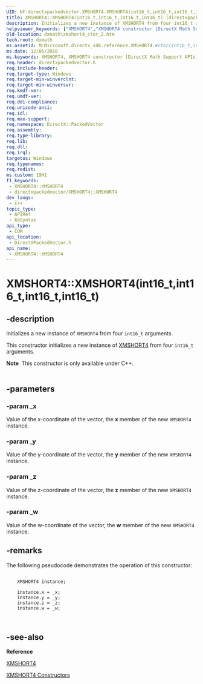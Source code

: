 ```yaml
---
UID: NF:directxpackedvector.XMSHORT4.XMSHORT4(int16_t,int16_t,int16_t,int16_t)
title: XMSHORT4::XMSHORT4(int16_t,int16_t,int16_t,int16_t) (directxpackedvector.h)
description: Initializes a new instance of XMSHORT4 from four int16_t arguments.
helpviewer_keywords: ["XMSHORT4","XMSHORT4 constructor [DirectX Math Support APIs]","XMSHORT4 constructor [DirectX Math Support APIs]","XMSHORT4 structure","XMSHORT4 structure [DirectX Math Support APIs]","XMSHORT4 constructor","XMSHORT4.XMSHORT4","XMSHORT4.XMSHORT4(int16_t","int16_t","int16_t","int16_t)","XMSHORT4::XMSHORT4","XMSHORT4::XMSHORT4(int16_t","int16_t","int16_t","int16_t)","dxmath.xmshort4_ctor_2"]
old-location: dxmath\xmshort4_ctor_2.htm
tech.root: dxmath
ms.assetid: M:Microsoft.directx_sdk.reference.XMSHORT4.#ctor(int16_t,int16_t,int16_t,int16_t)
ms.date: 12/05/2018
ms.keywords: XMSHORT4, XMSHORT4 constructor [DirectX Math Support APIs], XMSHORT4 constructor [DirectX Math Support APIs],XMSHORT4 structure, XMSHORT4 structure [DirectX Math Support APIs],XMSHORT4 constructor, XMSHORT4.XMSHORT4, XMSHORT4.XMSHORT4(int16_t,int16_t,int16_t,int16_t), XMSHORT4::XMSHORT4, XMSHORT4::XMSHORT4(int16_t,int16_t,int16_t,int16_t), dxmath.xmshort4_ctor_2
req.header: directxpackedvector.h
req.include-header: 
req.target-type: Windows
req.target-min-winverclnt: 
req.target-min-winversvr: 
req.kmdf-ver: 
req.umdf-ver: 
req.ddi-compliance: 
req.unicode-ansi: 
req.idl: 
req.max-support: 
req.namespace: DirectX::PackedVector
req.assembly: 
req.type-library: 
req.lib: 
req.dll: 
req.irql: 
targetos: Windows
req.typenames: 
req.redist: 
ms.custom: 19H1
f1_keywords:
 - XMSHORT4::XMSHORT4
 - directxpackedvector/XMSHORT4::XMSHORT4
dev_langs:
 - c++
topic_type:
 - APIRef
 - kbSyntax
api_type:
 - COM
api_location:
 - DirectXPackedVector.h
api_name:
 - XMSHORT4::XMSHORT4
---
```


# XMSHORT4::XMSHORT4(int16_t,int16_t,int16_t,int16_t)


## -description

Initializes a new instance of <code>XMSHORT4</code> from four <code>int16_t</code> arguments.
    

This constructor initializes a new instance of <a href="/windows/desktop/api/directxpackedvector/ns-directxpackedvector-xmshort4">XMSHORT4</a> from four
	<code>int16_t</code> arguments.
<div class="alert"><b>Note</b>  This constructor is only available under C++.
    </div><div> </div>

## -parameters

### -param _x

Value of the x-coordinate of the vector, the <b>x</b> member of the new
		    <code>XMSHORT4</code> instance.

### -param _y

Value of the y-coordinate of the vector, the <b>y</b> member of the new
		    <code>XMSHORT4</code> instance.

### -param _z

Value of the z-coordinate of the vector, the <b>z</b> member of the new
		    <code>XMSHORT4</code> instance.

### -param _w

Value of the w-coordinate of the vector, the <b>w</b> member of the new
		    <code>XMSHORT4</code> instance.

## -remarks

The following pseudocode demonstrates the operation of this constructor:
	


```

	XMSHORT4 instance;

	instance.x = _x;
	instance.y = _y;
	instance.z = _z;
	instance.w = _w;

    
```

## -see-also

<b>Reference</b>



<a href="/windows/desktop/api/directxpackedvector/ns-directxpackedvector-xmshort4">XMSHORT4</a>



<a href="/windows/desktop/dxmath/xmshort4-ctor">XMSHORT4 Constructors</a>

